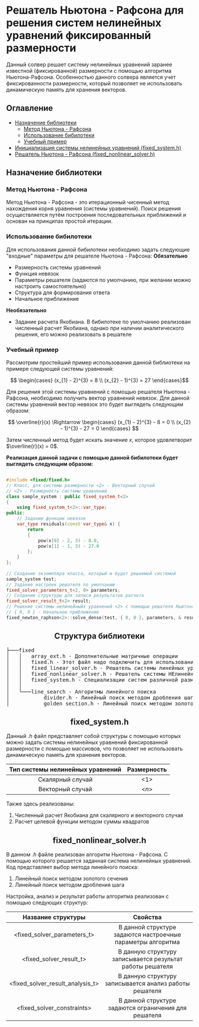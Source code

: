 # Решатель Ньютона - Рафсона для решения систем нелинейных уравнений фиксированный размерности

Данный солвер решает систему нелинейных уравнений заранее известной (фиксированной) размерности с помощью алгоритма Ньютона-Рафсона.
Особенностью данного солвера является учет фиксированности размерности, который позволяет не использовать динамическую память для хранения векторов.

## Оглавление
* [Назначение библиотеки](#Назначение-библиотеки)
  * [Метод Ньютона - Рафсона](#Метод-Ньютона---Рафсона)
  * [Использование бибилотеки](#Использование-бибилотеки)
  * [Учебный пример](#Учебный-пример)
* [Инициализация системы нелинейных уравнений (fixed_system.h)](#fixed_system.h)
* [Решатель Ньютона - Рафсона (fixed_nonlinear_solver.h)](#fixed_nonlinear_solver.h)


## Назначение библиотеки

### Метод Ньютона - Рафсона

Метод Ньютона - Рафсона - это итерационный чисенный метод нахождения корня уравнения (системы уравнений). Поиск решения осуществляется путём построения последовательных приближений и основан на принципах простой итерации.

### Использование бибилотеки

Для использования данной бибилотеки необходимо задать следующие "входные" параметры для решателе Ньютона - Рафсона:
**Обязательно**
* Размерность системы уравнений 
* Функция невязок
* Параметры решателя (задаются по умолчанию, при желании можно настроить самостоятельно)
* Структура для формирования ответа
* Начальное приближение

**Необязательно**
* Задание расчета Якобиана. В бибилотеке по умолчанию реализован численный расчет Якобиана, однако при наличии аналитического решения, его можно реализовать в решателе

### Учебный пример

Рассмотрим простейший пример использования данной библиотеки на примере следующей системы уравнений: 

```math
  \begin{cases}
    (x_{1} - 2)^{3} = 8 \\ (x_{2} - 1)^{3} = 27
  \end{cases}
```
Для решения этой системы уравнений с помощью решателя Ньютона - Рафсона, необходимо получить вектор уравнений невязок. Для данной системы уравнений вектор невязок это будет выглядеть следующим образом:
```math
  \overline{r}(x)
  \Rightarrow 
  \begin{cases}
    (x_{1} - 2)^{3} - 8 = 0 \\ (x_{2} - 1)^{3} - 27 = 0
  \end{cases} 
```
Затем численный метод будет искать значение $x$, которое удовлетворит $\overline{r}(x) = 0$.

**Реализация данной задачи с помощью данной бибилотеки будет выглядеть следующим образом:**

```C++

#include <fixed/fixed.h>
// Класс, для системы размерности <2> - Векторный случай
// <2> - Размерность системы уравнений
class sample_system : public fixed_system_t<2>
{
    using fixed_system_t<2>::var_type;
public:
    // Задание функции невязок
    var_type residuals(const var_type& x) {
        return
        {
            pow(x[0] - 2, 3) - 8.0,
            pow(x[1] - 1, 3) - 27.0
        };
    }
};
   
// Создание экземпляра класса, который и будет решаемой системой
sample_system test;
// Задание настроек решателя по умолчанию
fixed_solver_parameters_t<2, 0> parameters;
// Создание структуры для записи результатов расчета
fixed_solver_result_t<2> result;
// Решение системы нелинейныйх уравнений <2> с помощью решателя Ньютона - Рафсона
// { 0, 0 } - Начальное приближение
fixed_newton_raphson<2>::solve_dense(test, { 0, 0 }, parameters, & result);
```

<div align="center">
</center><h2>Структура библиотеки</h2></center>
</div>

<pre>
├───fixed
│   │   array_ext.h - Дополнительные матричные операции
│   │   fixed.h - Этот файл надо подключить для использований функций библиотеки
│   │   fixed_linear_solver.h - Решатель системы линейных уравнений
│   │   fixed_nonlinear_solver.h - Решатель системы НЕлинейных уравнений
│   │   fixed_system.h - Специализации систем различной размерности
│   │
│   └───line_search - Алгоритмы линейного поиска
│           divider.h - Линейный поиск методом дробления шага
│           golden_section.h - Линейный поиск методом золотого сечения
</pre>

<div align="center">
</center><h2>fixed_system.h</h2></center>
</div>

Данный *.h* файл представляет собой структуры с помощью которых можно задать системы нелинейных уравнений фиксированной размерности с помощью массиовов, что позволяет не использовать динамическую память для хранения векторов.

<div align="center">
  
|Тип системы нелинейных уравнений|Размерность|
|:----:|:----------:|
|Скалярный случай|<1>|
|Векторный случай|<*n*>|

</div>

Также здесь реализованы:
1. Численный расчет Якобиана для скалярного и векторного случая 
2. Расчет целевой функции методом суммы квадратов 

<div align="center">
</center><h2>fixed_nonlinear_solver.h</h2></center>
</div>

В данном *.h* файле реализован алгоритм Ньютона - Рафсона. С помощью которого решается заданная система нелинейных уравнений. Код представляет выбор метода линейного поиска:
1. Линейный поиск методом золотого сечения 
2. Линейный поиск методом дробления шага 

Настройка, анализ и результат работы алгоритма реализован с помощью следующих структур:

<div align="center">
  
|Название структуры|Свойства|
|:----:|:----------:|
|<fixed_solver_parameters_t>|В данной структуре задаются настроечные параметры алгоритма|
|<fixed_solver_result_t>|В данную структуру записывается результат работы решателя|
|<fixed_solver_result_analysis_t>|В данную структуру записывается анализ работы решателя|
|<fixed_solver_constraints>|В данной структуре задаются ограничения для решателя|

</div>

